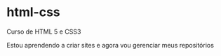 # html-css
 Curso de HTML 5 e CSS3

Estou aprendendo a criar sites e agora vou gerenciar meus repositórios

<a href=http://jymorrison.github.io/html-css/exercicios/ex001>
